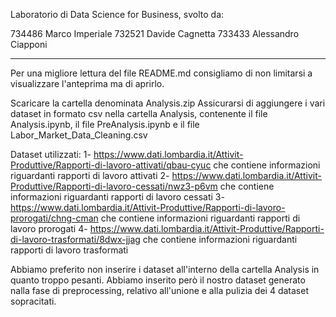 Laboratorio di Data Science for Business, svolto da:

734486 Marco Imperiale
732521 Davide Cagnetta
733433 Alessandro Ciapponi

-----------------------------------------------------------------------------------------------------------------------------------------------------------------------------------
Per una migliore lettura del file README.md consigliamo di non limitarsi a visualizzare l'anteprima ma di aprirlo.

Scaricare la cartella denominata Analysis.zip
Assicurarsi di aggiungere i vari dataset in formato csv nella cartella Analysis, contenente il file Analysis.ipynb, il file PreAnalysis.ipynb e il file Labor_Market_Data_Cleaning.csv

Dataset utilizzati:
1- https://www.dati.lombardia.it/Attivit-Produttive/Rapporti-di-lavoro-attivati/qbau-cyuc che contiene informazioni riguardanti rapporti di lavoro attivati
2- https://www.dati.lombardia.it/Attivit-Produttive/Rapporti-di-lavoro-cessati/nwz3-p6vm che contiene informazioni riguardanti rapporti di lavoro cessati
3- https://www.dati.lombardia.it/Attivit-Produttive/Rapporti-di-lavoro-prorogati/chng-cman che contiene informazioni riguardanti rapporti di lavoro prorogati
4- https://www.dati.lombardia.it/Attivit-Produttive/Rapporti-di-lavoro-trasformati/8dwx-jjag che contiene informazioni riguardanti rapporti di lavoro trasformati

Abbiamo preferito non inserire i dataset all'interno della cartella Analysis in quanto troppo pesanti.
Abbiamo inserito però il nostro dataset generato nalla fase di preprocessing, relativo all'unione e alla pulizia dei 4 dataset sopracitati.
